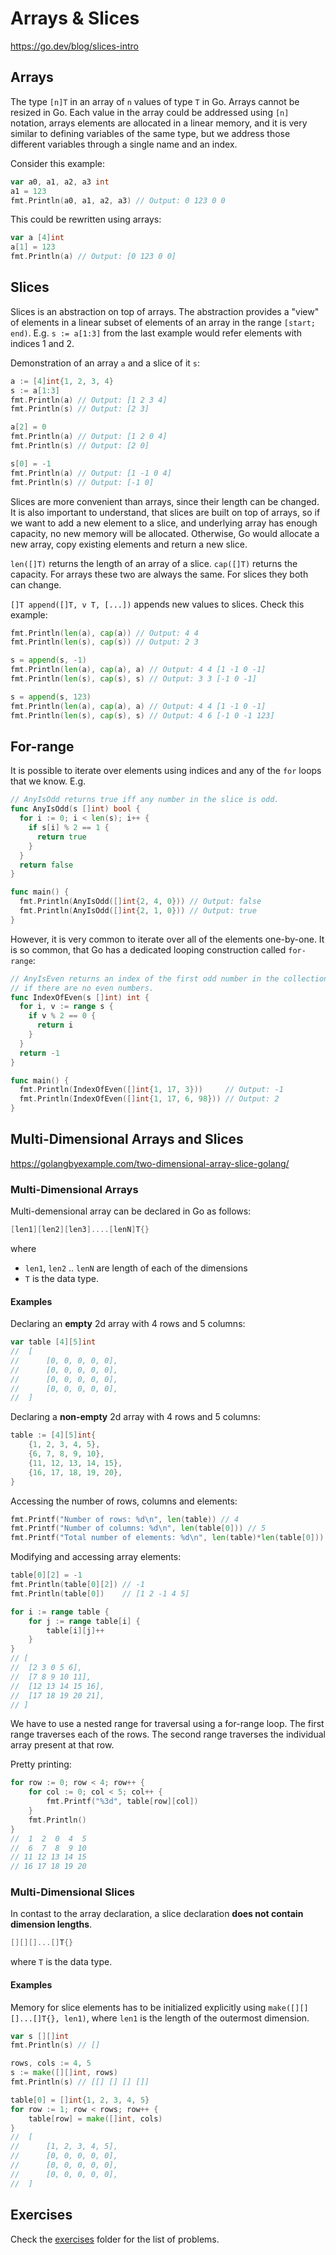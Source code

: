 # Arrays & Slices

https://go.dev/blog/slices-intro

## Arrays

The type `[n]T` in an array of `n` values of type `T` in Go. Arrays cannot be
resized in Go. Each value in the array could be addressed using `[n]` notation,
arrays elements are allocated in a linear memory, and it is very similar to
defining variables of the same type, but we address those different variables
through a single name and an index.

Consider this example:

  ```go
  var a0, a1, a2, a3 int
  a1 = 123
  fmt.Println(a0, a1, a2, a3) // Output: 0 123 0 0
  ```

This could be rewritten using arrays:

  ```go
  var a [4]int
  a[1] = 123
  fmt.Println(a) // Output: [0 123 0 0]
  ```

## Slices

Slices is an abstraction on top of arrays. The abstraction provides a "view" of
elements in a linear subset of elements of an array in the range `[start; end)`.
E.g. `s := a[1:3]` from the last example would refer elements with indices 1 and
2.

Demonstration of an array `a` and a slice of it `s`:

```go
a := [4]int{1, 2, 3, 4}
s := a[1:3]
fmt.Println(a) // Output: [1 2 3 4]
fmt.Println(s) // Output: [2 3]

a[2] = 0
fmt.Println(a) // Output: [1 2 0 4]
fmt.Println(s) // Output: [2 0]

s[0] = -1
fmt.Println(a) // Output: [1 -1 0 4]
fmt.Println(s) // Output: [-1 0]
```

Slices are more convenient than arrays, since their length can be changed. It is
also important to understand, that slices are built on top of arrays, so if we
want to add a new element to a slice, and underlying array has enough capacity,
no new memory will be allocated. Otherwise, Go would allocate a new array, copy
existing elements and return a new slice.

`len([]T)` returns the length of an array of a slice. `cap([]T)` returns the
capacity. For arrays these two are always the same. For slices they both can change.

`[]T append([]T, v T, [...])` appends new values to slices. Check this example:

```go
fmt.Println(len(a), cap(a)) // Output: 4 4
fmt.Println(len(s), cap(s)) // Output: 2 3

s = append(s, -1)
fmt.Println(len(a), cap(a), a) // Output: 4 4 [1 -1 0 -1]
fmt.Println(len(s), cap(s), s) // Output: 3 3 [-1 0 -1]

s = append(s, 123)
fmt.Println(len(a), cap(a), a) // Output: 4 4 [1 -1 0 -1]
fmt.Println(len(s), cap(s), s) // Output: 4 6 [-1 0 -1 123]
```

## For-range

It is possible to iterate over elements using indices and any of the `for` loops
that we know. E.g.

```go
// AnyIsOdd returns true iff any number in the slice is odd.
func AnyIsOdd(s []int) bool {
  for i := 0; i < len(s); i++ {
    if s[i] % 2 == 1 {
      return true
    }
  }
  return false
}

func main() {
  fmt.Println(AnyIsOdd([]int{2, 4, 0})) // Output: false
  fmt.Println(AnyIsOdd([]int{2, 1, 0})) // Output: true
}
```

However, it is very common to iterate over all of the elements one-by-one. It is
so common, that Go has a dedicated looping construction called `for-range`:

```go
// AnyIsEven returns an index of the first odd number in the collection, or -1
// if there are no even numbers.
func IndexOfEven(s []int) int {
  for i, v := range s {
    if v % 2 == 0 {
      return i
    }
  }
  return -1
}

func main() {
  fmt.Println(IndexOfEven([]int{1, 17, 3}))     // Output: -1
  fmt.Println(IndexOfEven([]int{1, 17, 6, 98})) // Output: 2
}
```

## Multi-Dimensional Arrays and Slices

https://golangbyexample.com/two-dimensional-array-slice-golang/

### Multi-Dimensional Arrays

Multi-demensional array can be declared in Go as follows:

```go
[len1][len2][len3]....[lenN]T{}
```

where

 * `len1`, `len2` .. `lenN` are length of each of the dimensions
 * `T` is the data type.

#### Examples

Declaring an **empty** 2d array with 4 rows and 5 columns:

```go
var table [4][5]int
//  [
//      [0, 0, 0, 0, 0],
//      [0, 0, 0, 0, 0],
//      [0, 0, 0, 0, 0],
//      [0, 0, 0, 0, 0],
//  ]
```

Declaring a **non-empty** 2d array with 4 rows and 5 columns:

```go
table := [4][5]int{
    {1, 2, 3, 4, 5},
    {6, 7, 8, 9, 10},
    {11, 12, 13, 14, 15},
    {16, 17, 18, 19, 20},
}
```

Accessing the number of rows, columns and elements:

```go
fmt.Printf("Number of rows: %d\n", len(table)) // 4
fmt.Printf("Number of columns: %d\n", len(table[0])) // 5
fmt.Printf("Total number of elements: %d\n", len(table)*len(table[0])) // 20
```

Modifying and accessing array elements:

```go
table[0][2] = -1
fmt.Println(table[0][2]) // -1
fmt.Println(table[0])    // [1 2 -1 4 5]

for i := range table {
    for j := range table[i] {
        table[i][j]++
    }
}
// [
//  [2 3 0 5 6],
//  [7 8 9 10 11],
//  [12 13 14 15 16],
//  [17 18 19 20 21],
// ]
```

We have to use a nested range for traversal using a for-range loop. The first
range traverses each of the rows. The second range traverses the individual
array present at that row.

Pretty printing:

```go
for row := 0; row < 4; row++ {
    for col := 0; col < 5; col++ {
        fmt.Printf("%3d", table[row][col])
    }
    fmt.Println()
}
//  1  2  0  4  5
//  6  7  8  9 10
// 11 12 13 14 15
// 16 17 18 19 20
```

### Multi-Dimensional Slices

In contast to the array declaration, a slice declaration **does not contain
dimension lengths**.

```go
[][][]...[]T{}
```

where `T` is the data type.

#### Examples

Memory for slice elements has to be initialized explicitly using `make([][][]...[]T{}, len1)`, where `len1` is the length of the outermost dimension.

```go
var s [][]int
fmt.Println(s) // []

rows, cols := 4, 5
s := make([][]int, rows)
fmt.Println(s) // [[] [] [] []]

table[0] = []int{1, 2, 3, 4, 5}
for row := 1; row < rows; row++ {
    table[row] = make([]int, cols)
}
//  [
//      [1, 2, 3, 4, 5],
//      [0, 0, 0, 0, 0],
//      [0, 0, 0, 0, 0],
//      [0, 0, 0, 0, 0],
//  ]
```

## Exercises

Check the [exercises](exercises) folder for the list of problems.
